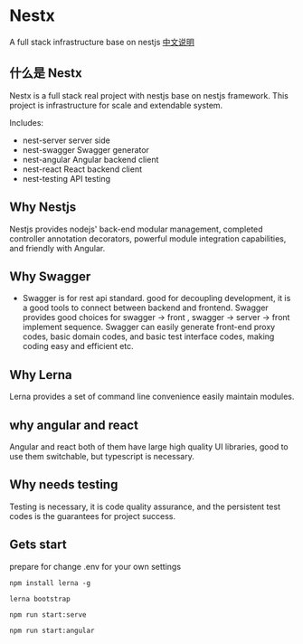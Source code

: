 
# Nestx 
A full stack infrastructure base on nestjs <a href="README.zh-CN.md"> 中文说明 </a>

## 什么是 Nestx
Nestx is a full stack real project with nestjs base on nestjs framework.
This project is infrastructure for scale and extendable system.

Includes:
- nest-server server side
- nest-swagger Swagger generator
- nest-angular Angular backend client
- nest-react  React backend client
- nest-testing API testing

## Why Nestjs 

Nestjs provides nodejs' back-end modular management, completed controller annotation decorators, powerful module integration capabilities, and friendly with Angular.

## Why Swagger

- Swagger is for rest api standard. good for decoupling development, it is a good tools to connect between backend and frontend.
Swagger provides good choices for swagger -> front , swagger -> server -> front implement sequence.
Swagger can easily generate front-end proxy codes, basic domain codes, and basic test interface codes, making coding easy and efficient etc.

## Why Lerna

Lerna provides a set of command line convenience easily maintain modules.

## why angular and react 

Angular and react both of them have large high quality UI libraries, good to use them switchable, but typescript is necessary.

## Why needs testing

Testing is necessary, it is code quality assurance, and the persistent test codes is the guarantees for project success.

## Gets start

prepare for change .env for your own settings

```
npm install lerna -g
```

```
lerna bootstrap
```

```
npm run start:serve
```

```
npm run start:angular
```